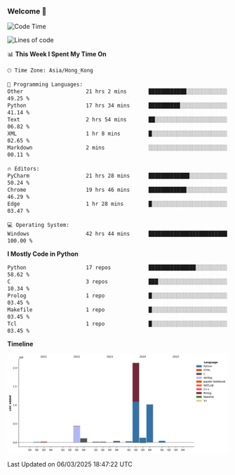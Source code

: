 ### Welcome 👋

<!--START_SECTION:waka-->
![Code Time](http://img.shields.io/badge/Code%20Time-1%2C582%20hrs%2038%20mins-blue)

![Lines of code](https://img.shields.io/badge/From%20Hello%20World%20I%27ve%20Written-4.0%20million%20lines%20of%20code-blue)

📊 **This Week I Spent My Time On** 

```text
🕑︎ Time Zone: Asia/Hong_Kong

💬 Programming Languages: 
Other                    21 hrs 2 mins       ████████████░░░░░░░░░░░░░   49.25 % 
Python                   17 hrs 34 mins      ██████████░░░░░░░░░░░░░░░   41.14 % 
Text                     2 hrs 54 mins       ██░░░░░░░░░░░░░░░░░░░░░░░   06.82 % 
XML                      1 hr 8 mins         █░░░░░░░░░░░░░░░░░░░░░░░░   02.65 % 
Markdown                 2 mins              ░░░░░░░░░░░░░░░░░░░░░░░░░   00.11 % 

🔥 Editors: 
PyCharm                  21 hrs 28 mins      █████████████░░░░░░░░░░░░   50.24 % 
Chrome                   19 hrs 46 mins      ████████████░░░░░░░░░░░░░   46.29 % 
Edge                     1 hr 28 mins        █░░░░░░░░░░░░░░░░░░░░░░░░   03.47 % 

💻 Operating System: 
Windows                  42 hrs 44 mins      █████████████████████████   100.00 % 
```

**I Mostly Code in Python** 

```text
Python                   17 repos            ███████████████░░░░░░░░░░   58.62 % 
C                        3 repos             ███░░░░░░░░░░░░░░░░░░░░░░   10.34 % 
Prolog                   1 repo              █░░░░░░░░░░░░░░░░░░░░░░░░   03.45 % 
Makefile                 1 repo              █░░░░░░░░░░░░░░░░░░░░░░░░   03.45 % 
Tcl                      1 repo              █░░░░░░░░░░░░░░░░░░░░░░░░   03.45 % 
```



**Timeline**

![Lines of Code chart](https://raw.githubusercontent.com/xhj2501/xhj2501/main/assets/bar_graph.png)


 Last Updated on 06/03/2025 18:47:22 UTC
<!--END_SECTION:waka-->

